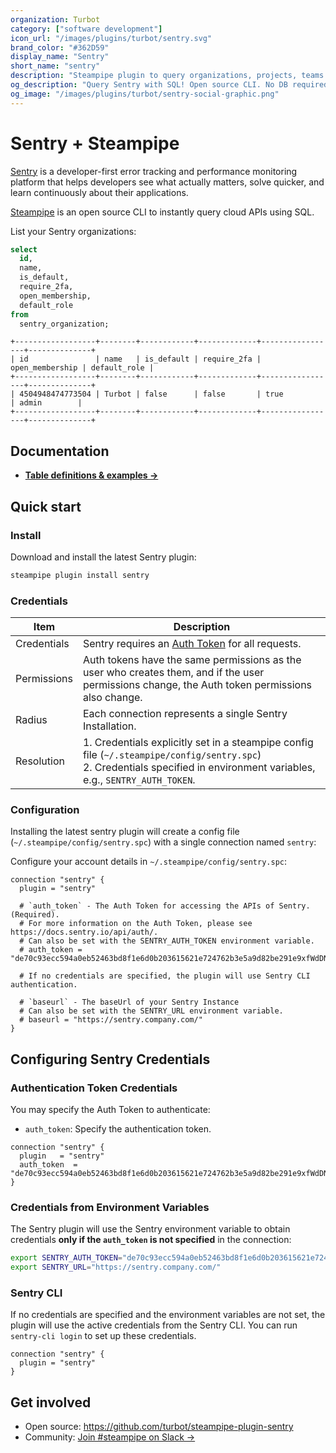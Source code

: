 ```yaml
---
organization: Turbot
category: ["software development"]
icon_url: "/images/plugins/turbot/sentry.svg"
brand_color: "#362D59"
display_name: "Sentry"
short_name: "sentry"
description: "Steampipe plugin to query organizations, projects, teams and more from Sentry."
og_description: "Query Sentry with SQL! Open source CLI. No DB required."
og_image: "/images/plugins/turbot/sentry-social-graphic.png"
---
```


# Sentry + Steampipe

[Sentry](https://sentry.io) is a developer-first error tracking and performance monitoring platform that helps developers see what actually matters, solve quicker, and learn continuously about their applications.

[Steampipe](https://steampipe.io) is an open source CLI to instantly query cloud APIs using SQL.

List your Sentry organizations:

```sql
select
  id,
  name,
  is_default,
  require_2fa,
  open_membership,
  default_role
from
  sentry_organization;
```

```
+------------------+--------+------------+-------------+-----------------+--------------+
| id               | name   | is_default | require_2fa | open_membership | default_role |
+------------------+--------+------------+-------------+-----------------+--------------+
| 4504948474773504 | Turbot | false      | false       | true            | admin        |
+------------------+--------+------------+-------------+-----------------+--------------+
```

## Documentation

- **[Table definitions & examples →](/plugins/turbot/sentry/tables)**

## Quick start

### Install

Download and install the latest Sentry plugin:

```sh
steampipe plugin install sentry
```

### Credentials

| Item        | Description                                                                                                                                                                    |
| ----------- | ------------------------------------------------------------------------------------------------------------------------------------------------------------------------------ |
| Credentials | Sentry requires an [Auth Token](https://docs.sentry.io/api/auth/) for all requests.                                                                                             |
| Permissions | Auth tokens have the same permissions as the user who creates them, and if the user permissions change, the Auth token permissions also change.                                |
| Radius      | Each connection represents a single Sentry Installation.                                                                                                                       |
| Resolution  | 1. Credentials explicitly set in a steampipe config file (`~/.steampipe/config/sentry.spc`)<br />2. Credentials specified in environment variables, e.g., `SENTRY_AUTH_TOKEN`. |

### Configuration

Installing the latest sentry plugin will create a config file (`~/.steampipe/config/sentry.spc`) with a single connection named `sentry`:

Configure your account details in `~/.steampipe/config/sentry.spc`:

```hcl
connection "sentry" {
  plugin = "sentry"

  # `auth_token` - The Auth Token for accessing the APIs of Sentry. (Required).
  # For more information on the Auth Token, please see https://docs.sentry.io/api/auth/.
  # Can also be set with the SENTRY_AUTH_TOKEN environment variable.
  # auth_token = "de70c93ecc594a0eb52463bd8f1e6d0b203615621e724762b3e5a9d82be291e9xfWdDNqwZPngS"

  # If no credentials are specified, the plugin will use Sentry CLI authentication.

  # `baseurl` - The baseUrl of your Sentry Instance
  # Can also be set with the SENTRY_URL environment variable.
  # baseurl = "https://sentry.company.com/"
}
```

## Configuring Sentry Credentials

### Authentication Token Credentials

You may specify the Auth Token to authenticate:

- `auth_token`: Specify the authentication token.

```hcl
connection "sentry" {
  plugin   = "sentry"
  auth_token  = "de70c93ecc594a0eb52463bd8f1e6d0b203615621e724762b3e5a9d82be291e9xfWdDNqwZPngS"
}
```

### Credentials from Environment Variables

The Sentry plugin will use the Sentry environment variable to obtain credentials **only if the `auth_token` is not specified** in the connection:

```sh
export SENTRY_AUTH_TOKEN="de70c93ecc594a0eb52463bd8f1e6d0b203615621e724762b3e5a9d82be291e9xfWdDNqwZPngS"
export SENTRY_URL="https://sentry.company.com/"
```

### Sentry CLI

If no credentials are specified and the environment variables are not set, the plugin will use the active credentials from the Sentry CLI. You can run `sentry-cli login` to set up these credentials.

```hcl
connection "sentry" {
  plugin = "sentry"
}
```

## Get involved

- Open source: https://github.com/turbot/steampipe-plugin-sentry
- Community: [Join #steampipe on Slack →](https://turbot.com/community/join)
